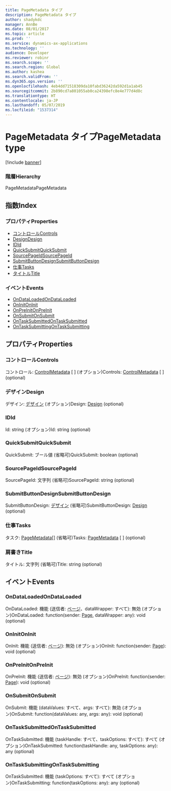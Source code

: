 ```yaml
---
title: PageMetadata タイプ
description: PageMetadata タイプ
author: shadykdc
manager: AnnBe
ms.date: 08/01/2017
ms.topic: article
ms.prod: ''
ms.service: dynamics-ax-applications
ms.technology: ''
audience: Developer
ms.reviewer: robinr
ms.search.scope: ''
ms.search.region: Global
ms.author: kashea
ms.search.validFrom: ''
ms.dyn365.ops.version: ''
ms.openlocfilehash: 4eb4dd71518309da10fabd36242da592d1a1ab45
ms.sourcegitcommit: 2b890cd7a801055ab0ca24398efc8e4e777d4d8c
ms.translationtype: HT
ms.contentlocale: ja-JP
ms.lasthandoff: 05/07/2019
ms.locfileid: "1537314"
---
```

# <a name="pagemetadata-type"></a><span data-ttu-id="98241-103">PageMetadata タイプ</span><span class="sxs-lookup"><span data-stu-id="98241-103">PageMetadata type</span></span>

[!include [banner](../../../../includes/banner.md)]

### <a name="hierarchy"></a><span data-ttu-id="98241-104">階層</span><span class="sxs-lookup"><span data-stu-id="98241-104">Hierarchy</span></span>

<span data-ttu-id="98241-105">PageMetadata</span><span class="sxs-lookup"><span data-stu-id="98241-105">PageMetadata</span></span> <br>

## <a name="index"></a><span data-ttu-id="98241-106">指数</span><span class="sxs-lookup"><span data-stu-id="98241-106">Index</span></span>

### <a name="properties"></a><span data-ttu-id="98241-107">プロパティ</span><span class="sxs-lookup"><span data-stu-id="98241-107">Properties</span></span>

* [<span data-ttu-id="98241-108">コントロール</span><span class="sxs-lookup"><span data-stu-id="98241-108">Controls</span></span>](view-model-ipage-ipagemetadata.md#controls)
* [<span data-ttu-id="98241-109">Design</span><span class="sxs-lookup"><span data-stu-id="98241-109">Design</span></span>](view-model-ipage-ipagemetadata.md#design)
* [<span data-ttu-id="98241-110">ID</span><span class="sxs-lookup"><span data-stu-id="98241-110">Id</span></span>](view-model-ipage-ipagemetadata.md#id)
* [<span data-ttu-id="98241-111">QuickSubmit</span><span class="sxs-lookup"><span data-stu-id="98241-111">QuickSubmit</span></span>](view-model-ipage-ipagemetadata.md#quicksubmit)
* [<span data-ttu-id="98241-112">SourcePageId</span><span class="sxs-lookup"><span data-stu-id="98241-112">SourcePageId</span></span>](view-model-ipage-ipagemetadata.md#sourcepageid)
* [<span data-ttu-id="98241-113">SubmitButtonDesign</span><span class="sxs-lookup"><span data-stu-id="98241-113">SubmitButtonDesign</span></span>](view-model-ipage-ipagemetadata.md#submitbuttondesign)
* [<span data-ttu-id="98241-114">仕事</span><span class="sxs-lookup"><span data-stu-id="98241-114">Tasks</span></span>](view-model-ipage-ipagemetadata.md#tasks)
* [<span data-ttu-id="98241-115">タイトル</span><span class="sxs-lookup"><span data-stu-id="98241-115">Title</span></span>](view-model-ipage-ipagemetadata.md#title)

### <a name="events"></a><span data-ttu-id="98241-116">イベント</span><span class="sxs-lookup"><span data-stu-id="98241-116">Events</span></span>

* [<span data-ttu-id="98241-117">OnDataLoaded</span><span class="sxs-lookup"><span data-stu-id="98241-117">OnDataLoaded</span></span>](view-model-ipage-ipagemetadata.md#ondataloaded)
* [<span data-ttu-id="98241-118">OnInit</span><span class="sxs-lookup"><span data-stu-id="98241-118">OnInit</span></span>](view-model-ipage-ipagemetadata.md#oninit)
* [<span data-ttu-id="98241-119">OnPreInit</span><span class="sxs-lookup"><span data-stu-id="98241-119">OnPreInit</span></span>](view-model-ipage-ipagemetadata.md#onpreinit)
* [<span data-ttu-id="98241-120">OnSubmit</span><span class="sxs-lookup"><span data-stu-id="98241-120">OnSubmit</span></span>](view-model-ipage-ipagemetadata.md#onsubmit)
* [<span data-ttu-id="98241-121">OnTaskSubmitted</span><span class="sxs-lookup"><span data-stu-id="98241-121">OnTaskSubmitted</span></span>](view-model-ipage-ipagemetadata.md#ontasksubmitted)
* [<span data-ttu-id="98241-122">OnTaskSubmitting</span><span class="sxs-lookup"><span data-stu-id="98241-122">OnTaskSubmitting</span></span>](view-model-ipage-ipagemetadata.md#ontasksubmitting)

## <a name="properties"></a><span data-ttu-id="98241-123">プロパティ</span><span class="sxs-lookup"><span data-stu-id="98241-123">Properties</span></span>

### <a name="controls"></a><span data-ttu-id="98241-124">コントロール</span><span class="sxs-lookup"><span data-stu-id="98241-124">Controls</span></span>

<span data-ttu-id="98241-125">コントロール: [ControlMetadata](view-model-control-basecontrol-icontrol-icontrolmetadata.md) \[ \] (オプション)</span><span class="sxs-lookup"><span data-stu-id="98241-125">Controls: [ControlMetadata](view-model-control-basecontrol-icontrol-icontrolmetadata.md) \[ \] (optional)</span></span> 




### <a name="design"></a><span data-ttu-id="98241-126">デザイン</span><span class="sxs-lookup"><span data-stu-id="98241-126">Design</span></span>

<span data-ttu-id="98241-127">デザイン: [デザイン](view-model-ipage-idesign.md) (オプション)</span><span class="sxs-lookup"><span data-stu-id="98241-127">Design: [Design](view-model-ipage-idesign.md) (optional)</span></span> 




### <a name="id"></a><span data-ttu-id="98241-128">ID</span><span class="sxs-lookup"><span data-stu-id="98241-128">Id</span></span>

<span data-ttu-id="98241-129">Id: string (オプション)</span><span class="sxs-lookup"><span data-stu-id="98241-129">Id: string (optional)</span></span> 




### <a name="quicksubmit"></a><span data-ttu-id="98241-130">QuickSubmit</span><span class="sxs-lookup"><span data-stu-id="98241-130">QuickSubmit</span></span>

<span data-ttu-id="98241-131">QuickSubmit: ブール値 (省略可)</span><span class="sxs-lookup"><span data-stu-id="98241-131">QuickSubmit: boolean (optional)</span></span> 




### <a name="sourcepageid"></a><span data-ttu-id="98241-132">SourcePageId</span><span class="sxs-lookup"><span data-stu-id="98241-132">SourcePageId</span></span>

<span data-ttu-id="98241-133">SourcePageId: 文字列 (省略可)</span><span class="sxs-lookup"><span data-stu-id="98241-133">SourcePageId: string (optional)</span></span> 




### <a name="submitbuttondesign"></a><span data-ttu-id="98241-134">SubmitButtonDesign</span><span class="sxs-lookup"><span data-stu-id="98241-134">SubmitButtonDesign</span></span>

<span data-ttu-id="98241-135">SubmitButtonDesign: [デザイン](view-model-ipage-idesign.md) (省略可)</span><span class="sxs-lookup"><span data-stu-id="98241-135">SubmitButtonDesign: [Design](view-model-ipage-idesign.md) (optional)</span></span> 




### <a name="tasks"></a><span data-ttu-id="98241-136">仕事</span><span class="sxs-lookup"><span data-stu-id="98241-136">Tasks</span></span>

<span data-ttu-id="98241-137">タスク: [PageMetadata](view-model-ipage-ipagemetadata.md)\[\] (省略可)</span><span class="sxs-lookup"><span data-stu-id="98241-137">Tasks: [PageMetadata](view-model-ipage-ipagemetadata.md) \[ \] (optional)</span></span> 




### <a name="title"></a><span data-ttu-id="98241-138">肩書き</span><span class="sxs-lookup"><span data-stu-id="98241-138">Title</span></span>

<span data-ttu-id="98241-139">タイトル: 文字列 (省略可)</span><span class="sxs-lookup"><span data-stu-id="98241-139">Title: string (optional)</span></span> 




## <a name="events"></a><span data-ttu-id="98241-140">イベント</span><span class="sxs-lookup"><span data-stu-id="98241-140">Events</span></span>

### <a name="ondataloaded"></a><span data-ttu-id="98241-141">OnDataLoaded</span><span class="sxs-lookup"><span data-stu-id="98241-141">OnDataLoaded</span></span>

<span data-ttu-id="98241-142">OnDataLoaded: 機能 (送信者: [ページ](view-model-ipage-ipage.md)、dataWrapper: すべて): 無効 (オプション)</span><span class="sxs-lookup"><span data-stu-id="98241-142">OnDataLoaded: function(sender: [Page](view-model-ipage-ipage.md), dataWrapper: any): void (optional)</span></span> 




### <a name="oninit"></a><span data-ttu-id="98241-143">OnInit</span><span class="sxs-lookup"><span data-stu-id="98241-143">OnInit</span></span>

<span data-ttu-id="98241-144">OnInit: 機能 (送信者: [ページ](view-model-ipage-ipage.md)): 無効 (オプション)</span><span class="sxs-lookup"><span data-stu-id="98241-144">OnInit: function(sender: [Page](view-model-ipage-ipage.md)): void (optional)</span></span> 




### <a name="onpreinit"></a><span data-ttu-id="98241-145">OnPreInit</span><span class="sxs-lookup"><span data-stu-id="98241-145">OnPreInit</span></span>

<span data-ttu-id="98241-146">OnPreInit: 機能 (送信者: [ページ](view-model-ipage-ipage.md)): 無効 (オプション)</span><span class="sxs-lookup"><span data-stu-id="98241-146">OnPreInit: function(sender: [Page](view-model-ipage-ipage.md)): void (optional)</span></span> 




### <a name="onsubmit"></a><span data-ttu-id="98241-147">OnSubmit</span><span class="sxs-lookup"><span data-stu-id="98241-147">OnSubmit</span></span>

<span data-ttu-id="98241-148">OnSubmit: 機能 (dataValues: すべて、args: すべて): 無効 (オプション)</span><span class="sxs-lookup"><span data-stu-id="98241-148">OnSubmit: function(dataValues: any, args: any): void (optional)</span></span> 




### <a name="ontasksubmitted"></a><span data-ttu-id="98241-149">OnTaskSubmitted</span><span class="sxs-lookup"><span data-stu-id="98241-149">OnTaskSubmitted</span></span>

<span data-ttu-id="98241-150">OnTaskSubmitted: 機能 (taskHandle: すべて、taskOptions: すべて): すべて (オプション)</span><span class="sxs-lookup"><span data-stu-id="98241-150">OnTaskSubmitted: function(taskHandle: any, taskOptions: any): any (optional)</span></span> 




### <a name="ontasksubmitting"></a><span data-ttu-id="98241-151">OnTaskSubmitting</span><span class="sxs-lookup"><span data-stu-id="98241-151">OnTaskSubmitting</span></span>

<span data-ttu-id="98241-152">OnTaskSubmitted: 機能 (taskOptions: すべて): すべて (オプション)</span><span class="sxs-lookup"><span data-stu-id="98241-152">OnTaskSubmitting: function(taskOptions: any): any (optional)</span></span> 




